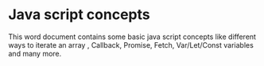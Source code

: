 # Java script concepts
This word document contains some basic java script concepts like different ways to iterate an array , Callback, Promise, Fetch, Var/Let/Const variables and many more.
